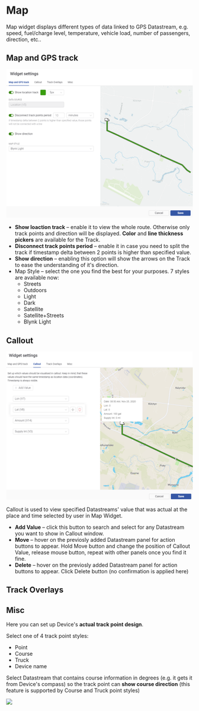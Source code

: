 # Map

Map widget displays different types of data linked to GPS Datastream, e.g. speed, fuel/charge level, temperature, vehicle load, number of passengers, direction, etc..

## Map and GPS track

![](../../../../.gitbook/assets/map-track.png)

* **Show loaction track** – enable it to view the whole route. Otherwise only track points and direction will be displayed. **Color** and **line thickness pickers** are available for the Track.
* **Disconnect track points period** – enable it in case you need to split the track if timestamp delta between 2 points is higher than specified value.
* **Show direction** – enabling this option will show the arrows on the Track to ease the understanding of it's direction.
* Map Style – select the one you find the best for your purposes. 7 styles are available now:
  * Streets
  * Outdoors
  * Light
  * Dark
  * Satellite
  * Satellite+Streets
  * Blynk Light

## Callout

![](../../../../.gitbook/assets/callout.png)

Callout is used to view specified Datastreams' value that was actual at the place and time selected by user in Map Widget.

* **Add Value** – click this button to search and select for any Datastream you want to show in Callout window.
* **Move** – hover on the previosly added Datastream panel for action buttons to appear. Hold Move button and change the position of Callout Value, release mouse button, repeat with other panels once you find it fine.
* **Delete** – hover on the previosly added Datastream panel for action buttons to appear. Click Delete button \(no confirmation is applied here\)

## Track Overlays

## Misc

Here you can set up Device's **actual track point design**.

Select one of 4 track point styles:

* Point
* Course
* Truck
* Device name

Select Datastream that contains course information in degrees \(e.g. it gets it from Device's compass\) so the track point can **show course direction** \(this feature is supported by Course and Truck point styles\)

![](../../../../.gitbook/assets/captured-2021-03-26t164032.061%20%281%29.gif)

